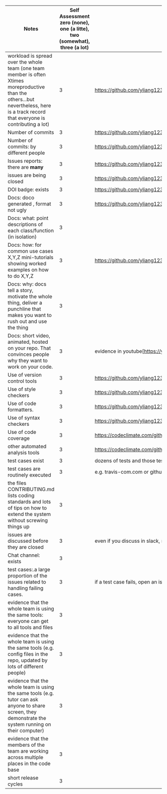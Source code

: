 
<br clear=all>

| Notes|Self Assessment  zero (none), one (a litte), two (somewhat), three (a lot)| Evidence|
|-----|--------|---------|
|workload is spread over the whole team (one team member is often Xtimes moreproductive than the others...but nevertheless, here is a track record that everyone is contributing a lot)|3|  https://github.com/yliang123/TeamFormationAssistant/graphs/commit-activity|
| Number of commits|3| https://github.com/yliang123/TeamFormationAssistant/graphs/commit-activity|
| Number of commits: by different people|3|https://github.com/yliang123/TeamFormationAssistant/graphs/commit-activity|
| Issues reports: there are **many**| 3| https://github.com/yliang123/TeamFormationAssistant/issues |
|  issues are being  closed|3 |https://github.com/yliang123/TeamFormationAssistant/issues?q=is%3Aissue+is%3Aclosed|
| DOI badge: exists |3 | https://github.com/yliang123/TeamFormationAssistant#readme|
|Docs: doco generated , format not ugly |3|https://github.com/yliang123/TeamFormationAssistant/tree/master/docs|
|Docs: what: point descriptions of each class/function (in isolation) |3| |
|Docs: how: for common use cases X,Y,Z mini-tutorials showing worked examples on how to do X,Y,Z|3|https://github.com/yliang123/TeamFormationAssistant/blob/master/docs/API_instruction.md
|Docs: why: docs tell a story, motivate the whole thing, deliver a punchline that makes you want to rush out and use the thing| 3| |
|Docs: short video, animated, hosted on your repo. That convinces people why they want to work on your code.|3 | evidence in youtube[https://youtu.be/WLMfi0sLFsA] and [https://youtu.be/Xtcq-58arUU] |
| Use of version control tools| 3|https://github.com/yliang123/TeamFormationAssistant |
|Use of  style checkers |3 |https://github.com/yliang123/TeamFormationAssistant/blob/master/.eslintrc.json| 
| Use of code  formatters. | 3|https://github.com/yliang123/TeamFormationAssistant/blob/master/.prettierrc.json|
| Use of syntax checkers| 3 |https://github.com/yliang123/TeamFormationAssistant/blob/master/.eslintrc.json|
| Use of code coverage | 3|https://codeclimate.com/github/yliang123/TeamFormationAssistant|
| other automated analysis tools| 3|https://codeclimate.com/github/yliang123/TeamFormationAssistant|
| test cases exist|3|dozens of tests and those test cases are more than 30% of the  code base|
| test cases are routinely executed|3 |e.g. travis-com.com or github actions or something|
 | the files CONTRIBUTING.md lists coding standards and lots of tips on how to extend the system without screwing things up| 3| |
| issues are discussed before they are closed| 3| even if you discuss in slack, need a sumamry statement here|
| Chat channel: exists| 3| |
| test cases:.a large proportion of the issues related to handling failing cases.|3|if a test case fails, open an issue and fix it|
| evidence that the whole team is using the same tools: everyone can get to all tools and files| 3| |
| evidence that the whole team is using the same tools (e.g. config files in the repo, updated by lots of different people)| 3| |
| evidence that the whole team is using the same tools (e.g. tutor can ask anyone to share screen, they demonstrate the system running on their computer)| 3| |
| evidence that the members of the team are working across multiple places in the code base| 3| |
|short release cycles |  3||
